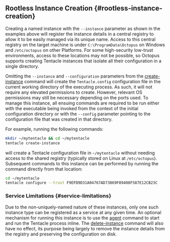 ## Rootless Instance Creation {#rootless-instance-creation}

Creating a named instance with the `--instance` parameter as shown in the examples above will register the instance details in a central registry to allow it to be easily managed via its unique name. Access to this central registry on the target machine is under `C:\ProgramData\Octopus` on Windows and `/etc/octopus` on other Platforms. For some high-security low-trust environments, access to these locations may not be possible, so Octopus supports creating Tentacle instances that isolate all their configuration in a single directory.

Omitting the `--instance` and `--configuration` parameters from the [create-instance](/docs/octopus-rest-api/tentacle.exe-command-line/create-instance/) command will create the `Tentacle.config` configuration file in the current working directory of the executing process. As such, it will not require any elevated permissions to create. However, relevant OS permissions may still be necessary depending on the ports used. To manage this instance, all ensuing commands are required to be run either with the executable being invoked from the context of the initial configuration directory or with the `--config` parameter pointing to the configuration file that was created in that directory.

For example, running the following commands:
```bash
mkdir ~/mytentacle && cd ~/mytentacle
tentacle create-instance
```

will create a Tentacle configuration file in `~/mytentacle` without needing access to the shared registry (typically stored on Linux at `/etc/octopus`).
Subsequent commands to this instance can be performed by running the command directly from that location:

```bash
cd ~/mytentacle
tentacle configure --trust F9EFD9D31A04767AD73869F89408F587E12CB23C
```

### Service Limitations {#service-limitations}

Due to the non-uniquely-named nature of these instances, only one such instance type can be registered as a service at any given time. An optional mechanism for running this instance is to use the [agent](/docs/octopus-rest-api/tentacle.exe-command-line/agent.md) command to start and run the Tentacle process inline. The [delete-instance](/docs/octopus-rest-api/tentacle.exe-command-line/delete-instance/) command will also have no effect, its purpose being largely to remove the instance details from the registry and preserving the configuration on disk.